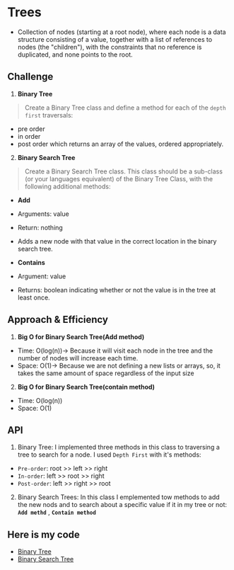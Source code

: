 # Trees
- Collection of nodes (starting at a root node), where each node is a data structure consisting of a value, together with a list of references to nodes (the "children"), with the constraints that no reference is duplicated, and none points to the root.

## Challenge

1. **Binary Tree**
> Create a Binary Tree class and define a method for each of the `depth first` traversals:
- pre order
- in order
- post order which returns an array of the values, ordered appropriately.

2. **Binary Search Tree**
> Create a Binary Search Tree class. This class should be a sub-class (or your languages equivalent) of the Binary Tree Class, with the following additional methods:
- **Add**
- Arguments: value
- Return: nothing
- Adds a new node with that value in the correct location in the binary search tree.

- **Contains**
- Argument: value
- Returns: boolean indicating whether or not the value is in the tree at least once.


## Approach & Efficiency

1. **Big O for Binary Search Tree(Add method)**
- Time: O(log(n))-> Because it will visit each node in the tree and the number of nodes will increase each time.
- Space: O(1)-> Because we are not defining a new lists or arrays, so, it takes the same amount of space regardless of the input size

2. **Big O for Binary Search Tree(contain method)**
- Time: O(log(n))
- Space: O(1)

## API

1. Binary Tree: I implemented three methods in this class to traversing a tree to search for a node. I used `Depth First` with it's methods:
- `Pre-order`: root >> left >> right
- `In-order`: left >> root >> right
- `Post-order`: left >> right >> root

2. Binary Search Trees: In this class I emplemented tow methods to add the new nods and to search about a specific value if it in my tree or not: **`Add methd`** , **`Contain method`**

## Here is my code
- [Binary Tree](src/main/java/codeChallenge15/BinaryTree.java)
- [Binary Search Tree](src/main/java/codeChallenge15/BinarySearchTree.java)
